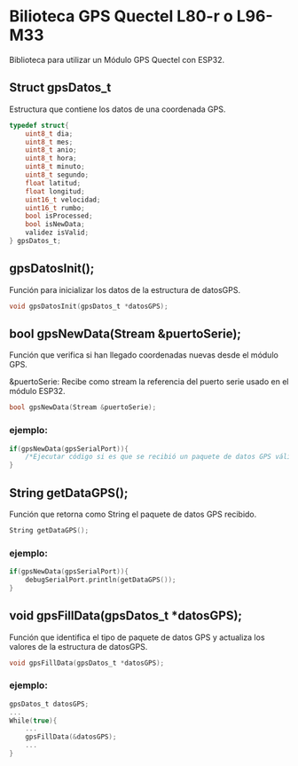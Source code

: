 # Bilioteca GPS Quectel L80-r o L96-M33

Biblioteca para utilizar un Módulo GPS Quectel con ESP32.
## Struct gpsDatos_t

Estructura que contiene los datos de una coordenada GPS.

```c
typedef struct{
    uint8_t dia;
    uint8_t mes;
    uint8_t anio;
    uint8_t hora;
    uint8_t minuto;
    uint8_t segundo;
    float latitud;
    float longitud;
    uint16_t velocidad;
    uint16_t rumbo;
    bool isProcessed;
    bool isNewData;
    validez isValid;
} gpsDatos_t;
```
## gpsDatosInit();

Función para inicializar los datos de la estructura de datosGPS.

```c
void gpsDatosInit(gpsDatos_t *datosGPS);
```

## bool gpsNewData(Stream &puertoSerie);

Función que verifica si han llegado coordenadas nuevas desde el módulo GPS.

&puertoSerie: Recibe como stream la referencia del puerto serie usado en el módulo ESP32.
```c
bool gpsNewData(Stream &puertoSerie);
```
### ejemplo:

```c
if(gpsNewData(gpsSerialPort)){
	/*Ejecutar código si es que se recibió un paquete de datos GPS válido*/
}
```

## String getDataGPS();

Función que retorna como String el paquete de datos GPS recibido.

```c
String getDataGPS();
```

### ejemplo:



```c
if(gpsNewData(gpsSerialPort)){
	debugSerialPort.println(getDataGPS());
}
```

## void gpsFillData(gpsDatos_t *datosGPS);

Función que identifica el tipo de paquete de datos GPS y actualiza los valores de la estructura de datosGPS.

```c
void gpsFillData(gpsDatos_t *datosGPS);
```

### ejemplo:


```c
gpsDatos_t datosGPS;
...
While(true){
	...
	gpsFillData(&datosGPS);
	...
}
```

